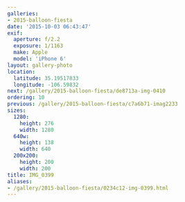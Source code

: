 ```yaml
---
galleries:
- 2015-balloon-fiesta
date: '2015-10-03 06:43:47'
exif:
  aperture: f/2.2
  exposure: 1/1163
  make: Apple
  model: 'iPhone 6'
layout: gallery-photo
location:
  latitude: 35.19517833
  longitude: -106.59832
next: /gallery/2015-balloon-fiesta/de8713a-img-0410
ordering: 10
previous: /gallery/2015-balloon-fiesta/c7a6b71-imag2233
sizes:
  1280:
    height: 276
    width: 1280
  640w:
    height: 138
    width: 640
  200x200:
    height: 200
    width: 200
title: IMG_0399
aliases:
- /gallery/2015-balloon-fiesta/0234c12-img-0399.html
---
```

